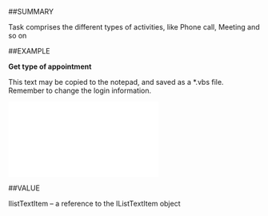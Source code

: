 
##SUMMARY


Task comprises the different types of activities, like Phone call, Meeting and so on



##EXAMPLE

**Get type of appointment**

This text may be copied to the notepad, and saved as a *.vbs file. Remember to change the login information.

![](..\..\Examples\vbs\SOAppointment.Example.vbs.txt)


##VALUE

IlistTextItem – a reference to the IListTextItem object

